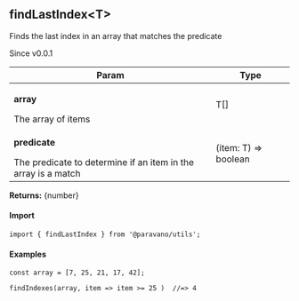 <h2>findLastIndex&lt;T&gt;</h2>
<p>Finds the last index in an array that matches the predicate</p>
<p>Since v0.0.1</p>
<table>
      <thead>
      <tr>
        <th>Param</th>
        <th>Type</th></tr>
      </thead>
      <tbody><tr><td><p><b>array</b></p>The array of items</td><td>T[]</td></tr><tr><td><p><b>predicate</b></p>The predicate to determine if an item in the array is a match</td><td>(item: T) =&gt; boolean</td></tr></tbody>
    </table><p><b>Returns:</b> {number}</p>
<h4>Import</h4>

```
import { findLastIndex } from '@paravano/utils';
```

  <h4>Examples</h4>




```
const array = [7, 25, 21, 17, 42];

findIndexes(array, item => item >= 25 )  //=> 4
```

